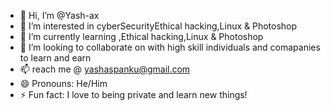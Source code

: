 - 👋 Hi, I’m @Yash-ax
- 👀 I’m interested in cyberSecurityEthical hacking,Linux & Photoshop
- 🌱 I’m currently learning  ,Ethical hacking,Linux & Photoshop
- 💞️ I’m looking to collaborate on with high skill individuals and comapanies to learn and earn
- 📫 reach me @ yashaspanku@gmail.com
- 😄 Pronouns: He/Him
- ⚡ Fun fact: I love to being private and learn new things!

<!---
Yash-ax/Yash-ax is a ✨ special ✨ repository because its `README.md` (this file) appears on your GitHub profile.
You can click the Preview link to take a look at your changes.
--->
